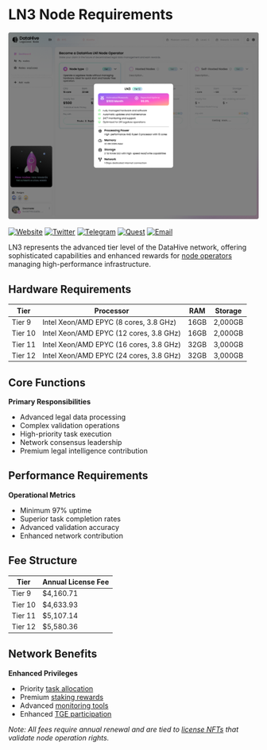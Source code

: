 # LN3 Node Requirements

![alt text](<Node specs.png>)

[![Website](https://img.shields.io/badge/Register-DataHive_Nodes-blue)](https://www.datahive.network/nodes)
[![Twitter](https://img.shields.io/badge/Twitter-DataHive-blue)](https://x.com/getdatahive)
[![Telegram](https://img.shields.io/badge/Telegram-DataHive-blue)](https://t.me/datahiveofficial)
[![Quest](https://img.shields.io/badge/Quest-DataHive-blue)](https://quest.intract.io/project/datahive-h_lpnt)
[![Email](https://img.shields.io/badge/Email-team@datahive.network-blue)](mailto:team@datahive.network)

LN3 represents the advanced tier level of the DataHive network, offering sophisticated capabilities and enhanced rewards for [node operators](/docs/onboarding/nodes.md) managing high-performance infrastructure.

## Hardware Requirements

| Tier | Processor | RAM | Storage |
|------|-----------|-----|---------|
| Tier 9 | Intel Xeon/AMD EPYC (8 cores, 3.8 GHz) | 16GB | 2,000GB |
| Tier 10 | Intel Xeon/AMD EPYC (12 cores, 3.8 GHz) | 16GB | 2,000GB |
| Tier 11 | Intel Xeon/AMD EPYC (16 cores, 3.8 GHz) | 32GB | 3,000GB |
| Tier 12 | Intel Xeon/AMD EPYC (24 cores, 3.8 GHz) | 32GB | 3,000GB |

## Core Functions

**Primary Responsibilities**
- Advanced legal data processing
- Complex validation operations
- High-priority task execution
- Network consensus leadership
- Premium legal intelligence contribution

## Performance Requirements

**Operational Metrics**
- Minimum 97% uptime
- Superior task completion rates
- Advanced validation accuracy
- Enhanced network contribution

## Fee Structure

| Tier | Annual License Fee |
|------|-------------------|
| Tier 9 | $4,160.71 |
| Tier 10 | $4,633.93 |
| Tier 11 | $5,107.14 |
| Tier 12 | $5,580.36 |

## Network Benefits

**Enhanced Privileges**
- Priority [task allocation](/docs/onboarding/tasks/allocation.md)
- Premium [staking rewards](/docs/onboarding/staking/rewards.md)
- Advanced [monitoring tools](/docs/onboarding/monitoring.md)
- Enhanced [TGE participation](/docs/onboarding/tge/participation.md)

*Note: All fees require annual renewal and are tied to [license NFTs](/docs/onboarding/legal/license-nft.md) that validate node operation rights.*
